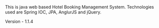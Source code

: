 This is java web based Hotel Booking Management System.
Technologies used are Spring IOC, JPA, AnglurJS and jQuery.

Version - 1.1.4